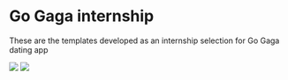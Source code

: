 # Go Gaga internship

These are the templates developed as an internship selection for Go Gaga dating app

<img src = "images/match_preferences">


<img src = "images/app_preferences">
